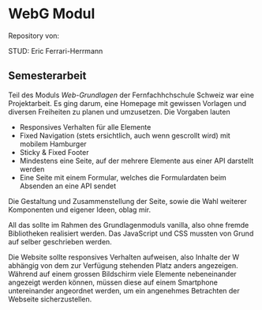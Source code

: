 # WebG Modul

Repository von: 

STUD: Eric Ferrari-Herrmann

## Semesterarbeit

Teil des Moduls *Web-Grundlagen* der Fernfachhchschule Schweiz war eine Projektarbeit. Es ging darum, eine Homepage mit gewissen Vorlagen und diversen Freiheiten zu planen und umzusetzen. Die Vorgaben lauten

- Responsives Verhalten für alle Elemente
- Fixed Navigation (stets ersichtlich, auch wenn gescrollt wird) mit mobilem Hamburger
- Sticky & Fixed Footer
- Mindestens eine Seite, auf der mehrere Elemente aus einer API darstellt werden
- Eine Seite mit einem Formular, welches die Formulardaten beim Absenden an eine API sendet

Die Gestaltung und Zusammenstellung der Seite, sowie die Wahl weiterer Komponenten und eigener Ideen, oblag mir.

All das sollte im Rahmen des Grundlagenmoduls vanilla, also ohne fremde Bibliotheken realisiert werden. 
Das JavaScript und CSS mussten von Grund auf selber geschrieben werden.

Die Website sollte responsives Verhalten aufweisen, also Inhalte der W abhängig von dem zur Verfügung stehenden Platz anders angezeigen.
Während auf einem grossen Bildschirm viele Elemente nebeneinander angezeigt werden können, müssen diese auf einem Smartphone untereinander 
angeordnet werden, um ein angenehmes Betrachten der Webseite sicherzustellen.
